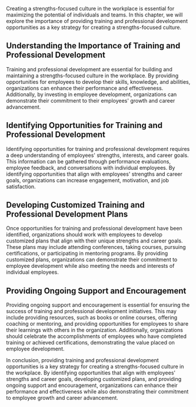 
Creating a strengths-focused culture in the workplace is essential for maximizing the potential of individuals and teams. In this chapter, we will explore the importance of providing training and professional development opportunities as a key strategy for creating a strengths-focused culture.

Understanding the Importance of Training and Professional Development
---------------------------------------------------------------------

Training and professional development are essential for building and maintaining a strengths-focused culture in the workplace. By providing opportunities for employees to develop their skills, knowledge, and abilities, organizations can enhance their performance and effectiveness. Additionally, by investing in employee development, organizations can demonstrate their commitment to their employees' growth and career advancement.

Identifying Opportunities for Training and Professional Development
-------------------------------------------------------------------

Identifying opportunities for training and professional development requires a deep understanding of employees' strengths, interests, and career goals. This information can be gathered through performance evaluations, employee feedback, and conversations with individual employees. By identifying opportunities that align with employees' strengths and career goals, organizations can increase engagement, motivation, and job satisfaction.

Developing Customized Training and Professional Development Plans
-----------------------------------------------------------------

Once opportunities for training and professional development have been identified, organizations should work with employees to develop customized plans that align with their unique strengths and career goals. These plans may include attending conferences, taking courses, pursuing certifications, or participating in mentoring programs. By providing customized plans, organizations can demonstrate their commitment to employee development while also meeting the needs and interests of individual employees.

Providing Ongoing Support and Encouragement
-------------------------------------------

Providing ongoing support and encouragement is essential for ensuring the success of training and professional development initiatives. This may include providing resources, such as books or online courses, offering coaching or mentoring, and providing opportunities for employees to share their learnings with others in the organization. Additionally, organizations should celebrate the accomplishments of employees who have completed training or achieved certifications, demonstrating the value placed on employee development.

In conclusion, providing training and professional development opportunities is a key strategy for creating a strengths-focused culture in the workplace. By identifying opportunities that align with employees' strengths and career goals, developing customized plans, and providing ongoing support and encouragement, organizations can enhance their performance and effectiveness while also demonstrating their commitment to employee growth and career advancement.
